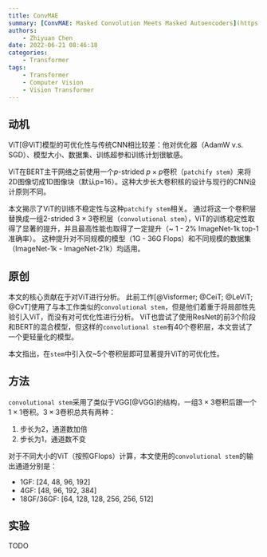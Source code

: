 ```yaml
---
title: ConvMAE
summary: [ConvMAE: Masked Convolution Meets Masked Autoencoders](https://arxiv.org/abs/2205.03892)
authors:
    - Zhiyuan Chen
date: 2022-06-21 08:46:18
categories:
    - Transformer
tags:
    - Transformer
    - Computer Vision
    - Vision Transformer
---
```


## 动机

ViT[@ViT]模型的可优化性与传统CNN相比较差：他对优化器（AdamW v.s. SGD）、模型大小、数据集、训练超参和训练计划很敏感。

ViT在BERT主干网络之前使用一个$p$-strided $p \times p$卷积（`patchify stem`）来将2D图像切成1D图像块（默认p=16）。这种大步长大卷积核的设计与现行的CNN设计原则不同。

本文揭示了ViT的训练不稳定性与这种`patchify stem`相关。
通过将这一个卷积层替换成一组$2$-strided $3 \times 3$卷积层（`convolutional stem`），ViT的训练稳定性取得了显著的提升，并且最高性能也取得了一定提升（~ 1 - 2% ImageNet-1k top-1准确率）。
这种提升对不同规模的模型（1G - 36G Flops）和不同规模的数据集（ImageNet-1k - ImageNet-21k）均适用。

## 原创

本文的核心贡献在于对ViT进行分析。
此前工作[@Visformer; @CeiT; @LeViT; @CvT]使用了与本工作类似的`convolutional stem`，但是他们着重于将局部性先验引入ViT，而没有对可优化性进行分析。
ViT也尝试了使用ResNet的前3个阶段和BERT的混合模型，但这样的`convolutional stem`有40个卷积层，本文尝试了一个更轻量化的模型。

本文指出，在`stem`中引入仅~5个卷积层即可显著提升ViT的可优化性。

## 方法

`convolutional stem`采用了类似于VGG[@VGG]的结构，一组$3 \times 3$卷积后跟一个$1 \times 1$卷积。$3 \times 3$卷积总共有两种：

1. 步长为2，通道数加倍
2. 步长为1，通道数不变

对于不同大小的ViT（按照GFlops）计算，本文使用的`convolutional stem`的输出通道分别是：

+ 1GF: [24, 48, 96, 192]
+ 4GF: [48, 96, 192, 384]
+ 18GF/36GF: [64, 128, 128, 256, 256, 512]

## 实验

TODO
